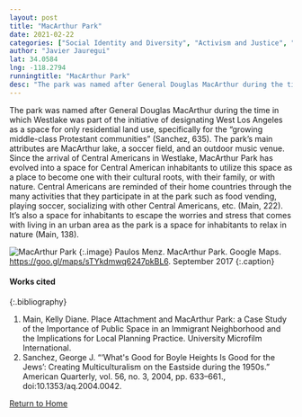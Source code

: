 ```yaml
---
layout: post
title: "MacArthur Park"
date: 2021-02-22
categories: ["Social Identity and Diversity", "Activism and Justice", "Conflict and Solidarity"]
author: "Javier Jauregui"
lat: 34.0584
lng: -118.2794
runningtitle: "MacArthur Park"
desc: "The park was named after General Douglas MacArthur during the time in which Westlake was part of the initiative of designating West Los Angeles as a space for only residential land use."
---
```

The park was named after General Douglas MacArthur during the time in which Westlake was part of the initiative of designating West Los Angeles as a space for only residential land use, specifically for the “growing middle-class Protestant communities” (Sanchez, 635). The park’s main attributes are MacArthur lake, a soccer field, and an outdoor music venue. Since the arrival of Central Americans in Westlake, MacArthur Park has evolved into a space for Central American inhabitants to utilize this space as a place to become one with their cultural roots, with their family, or with nature. Central Americans are reminded of their home countries through the many activities that they participate in at the park such as food vending, playing soccer, socializing with other Central Americans, etc. (Main, 222). It’s also a space for inhabitants to escape the worries and stress that comes with living in an urban area as the park is a space for inhabitants to relax in nature (Main, 138).

![MacArthur Park](images/MacArthurPark_Pin2_image2.jpg)
   {:.image} 
Paulos Menz. MacArthur Park. Google Maps. https://goo.gl/maps/sTYkdmwq6247pkBL6. September 2017
   {:.caption} 

#### Works cited

{:.bibliography}
1. Main, Kelly Diane. Place Attachment and MacArthur Park: a Case Study of the Importance of Public Space in an Immigrant Neighborhood and the Implications for Local Planning Practice. University Microfilm International.
2. Sanchez, George J. “‘What's Good for Boyle Heights Is Good for the Jews’: Creating Multiculturalism on the Eastside during the 1950s.” American Quarterly, vol. 56, no. 3, 2004, pp. 633–661., doi:10.1353/aq.2004.0042. 

[Return to Home](https://uclachicanxstudies.github.io/BarrioSuburbanisms/)
